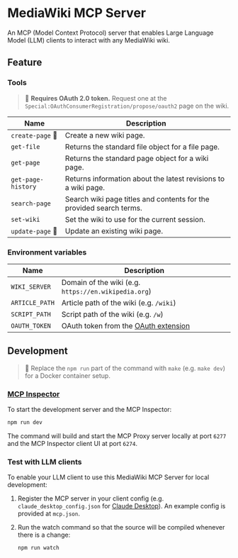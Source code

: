 # MediaWiki MCP Server

An MCP (Model Context Protocol) server that enables Large Language Model (LLM) clients to interact with any MediaWiki wiki.

## Feature

### Tools

> 🔑 **Requires OAuth 2.0 token.** Request one at the `Special:OAuthConsumerRegistration/propose/oauth2` page on the wiki.

| Name | Description | 
|---|---|
| `create-page` 🔑 | Create a new wiki page. |
| `get-file` | Returns the standard file object for a file page. |
| `get-page` | Returns the standard page object for a wiki page. |
| `get-page-history` | Returns information about the latest revisions to a wiki page. |
| `search-page` | Search wiki page titles and contents for the provided search terms. |
| `set-wiki` | Set the wiki to use for the current session. |
| `update-page` 🔑 | Update an existing wiki page. |

### Environment variables

| Name | Description |
|---|---|
| `WIKI_SERVER` | Domain of the wiki (e.g. `https://en.wikipedia.org`) |
| `ARTICLE_PATH` | Article path of the wiki (e.g. `/wiki`) |
| `SCRIPT_PATH` | Script path of the wiki (e.g. `/w`) |
| `OAUTH_TOKEN` | OAuth token from the [OAuth extension](https://www.mediawiki.org/wiki/Special:MyLanguage/Extension:OAuth) |

## Development

> 🐋 Replace the `npm run` part of the command with `make` (e.g. `make dev`) for a Docker container setup.

### [MCP Inspector](https://github.com/modelcontextprotocol/inspector)

To start the development server and the MCP Inspector:
```sh
npm run dev
```

The command will build and start the MCP Proxy server locally at port `6277` and the MCP Inspector client UI at port `6274`.

### Test with LLM clients

To enable your LLM client to use this MediaWiki MCP Server for local development: 

1. Register the MCP server in your client config (e.g. `claude_desktop_config.json` for [Claude Desktop](https://modelcontextprotocol.io/quickstart/user)). An example config is provided at `mcp.json`.
2. Run the watch command so that the source will be compiled whenever there is a change:

	```sh
	npm run watch
	```
